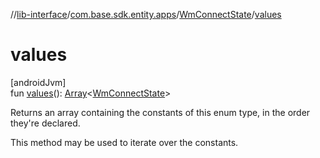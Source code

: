 //[lib-interface](../../../index.md)/[com.base.sdk.entity.apps](../index.md)/[WmConnectState](index.md)/[values](values.md)

# values

[androidJvm]\
fun [values](values.md)(): [Array](https://kotlinlang.org/api/latest/jvm/stdlib/kotlin/-array/index.html)&lt;[WmConnectState](index.md)&gt;

Returns an array containing the constants of this enum type, in the order they're declared.

This method may be used to iterate over the constants.
